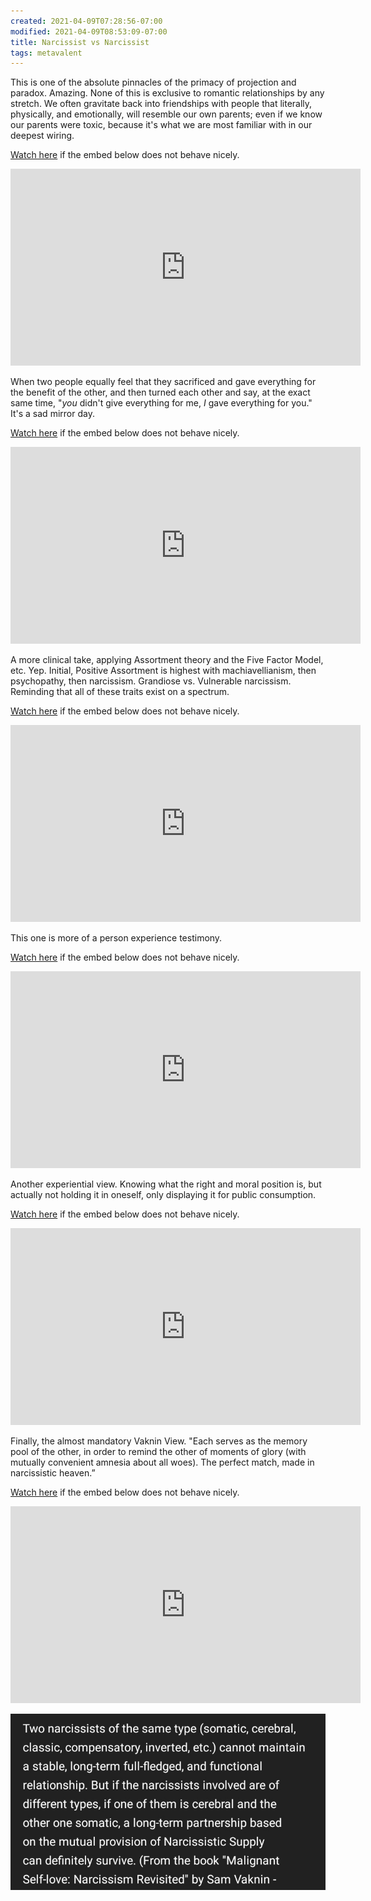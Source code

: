 ```yaml
---
created: 2021-04-09T07:28:56-07:00
modified: 2021-04-09T08:53:09-07:00
title: Narcissist vs Narcissist
tags: metavalent
---
```


This is one of the absolute pinnacles of the primacy of projection and paradox. Amazing. None of this is exclusive to romantic relationships by any stretch. We often gravitate back into friendships with people that literally, physically, and emotionally, will resemble our own parents; even if we know our parents were toxic, because it's what we are most familiar with in our deepest wiring.

[Watch here](https://youtu.be/https://youtu.be/Fdm9DvDi-Lg) if the embed below does not behave nicely. 

<div class="embed-container"><iframe width="560" height="315" src="https://www.youtube.com/embed/Fdm9DvDi-Lg" title="YouTube video player" frameborder="0" allow="accelerometer; autoplay; clipboard-write; encrypted-media; gyroscope; picture-in-picture" allowfullscreen></iframe></div>

When two people equally feel that they sacrificed and gave everything for the benefit of the other, and then turned each other and say, at the exact same time, "_you_ didn't give everything for me, _I_ gave everything for you." It's a sad mirror day.

[Watch here](https://youtu.be/qNKwhR4Mvck) if the embed below does not behave nicely. 

<div class="embed-container"><iframe width="560" height="315" src="https://www.youtube.com/embed/qNKwhR4Mvck" title="YouTube video player" frameborder="0" allow="accelerometer; autoplay; clipboard-write; encrypted-media; gyroscope; picture-in-picture" allowfullscreen></iframe></div>

A more clinical take, applying Assortment theory and the Five Factor Model, etc. Yep. Initial, Positive Assortment is highest with machiavellianism, then psychopathy, then narcissism. Grandiose vs. Vulnerable narcissism. Reminding that all of these traits exist on a spectrum.

[Watch here](https://youtu.be/https://youtu.be/IQy7Lofj2Pg) if the embed below does not behave nicely. 

<div class="embed-container"><iframe width="560" height="315" src="https://www.youtube.com/embed/IQy7Lofj2Pg" title="YouTube video player" frameborder="0" allow="accelerometer; autoplay; clipboard-write; encrypted-media; gyroscope; picture-in-picture" allowfullscreen></iframe></div>

This one is more of a person experience testimony.

[Watch here](https://youtu.be/OHjKRFFpcqA) if the embed below does not behave nicely. 

<div class="embed-container"><iframe width="560" height="315" src="https://www.youtube.com/embed/OHjKRFFpcqA" title="YouTube video player" frameborder="0" allow="accelerometer; autoplay; clipboard-write; encrypted-media; gyroscope; picture-in-picture" allowfullscreen></iframe></div>

Another experiential view. Knowing what the right and moral position is, but actually not holding it in oneself, only displaying it for public consumption.

[Watch here](https://youtu.be/cX7fEab-YwU) if the embed below does not behave nicely. 

<div class="embed-container"><iframe width="560" height="315" src="https://www.youtube.com/embed/cX7fEab-YwU" title="YouTube video player" frameborder="0" allow="accelerometer; autoplay; clipboard-write; encrypted-media; gyroscope; picture-in-picture" allowfullscreen></iframe></div>

Finally, the almost mandatory Vaknin View. "Each serves as the memory pool of the other, in order to remind the other of moments of glory (with mutually convenient amnesia about all woes). The perfect match, made in narcissistic heaven.”

[Watch here](https://youtu.be/E4sYVUpWJ3Q) if the embed below does not behave nicely. 

<div class="embed-container"><iframe width="560" height="315" src="https://www.youtube.com/embed/E4sYVUpWJ3Q" title="YouTube video player" frameborder="0" allow="accelerometer; autoplay; clipboard-write; encrypted-media; gyroscope; picture-in-picture" allowfullscreen></iframe></div>

[![Image](/assets/images/image_picker8507890066306222779.jpg)](https://www.youtube.com/embed/E4sYVUpWJ3Q)